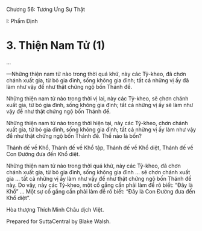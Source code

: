  

Chương 56: Tương Ưng Sự Thật

I: Phẩm Ðịnh

# 3\. Thiện Nam Tử (1)

…

—Những thiện nam tử nào trong thời quá khứ, này các Tỷ-kheo, đã chơn chánh xuất gia, từ bỏ gia đình, sống không gia đình; tất cả những vị ấy đã làm như vậy để như thật chứng ngộ bốn Thánh đế.

Những thiện nam tử nào trong thời vị lai, này các Tỷ-kheo, sẽ chơn chánh xuất gia, từ bỏ gia đình, sống không gia đình; tất cả những vị ấy sẽ làm như vậy để như thật chứng ngộ bốn Thánh đế.

Những thiện nam tử nào trong thời hiện tại, này các Tỷ-kheo, chơn chánh xuất gia, từ bỏ gia đình, sống không gia đình; tất cả những vị ấy làm như vậy để như thật chứng ngộ bốn Thánh đế. Thế nào là bốn?

Thánh đế về Khổ, Thánh đế về Khổ tập, Thánh đế về Khổ diệt, Thánh đế về Con Ðường đưa đến Khổ diệt.

Những thiện nam tử nào trong thời quá khứ, này các Tỷ-kheo, đã chơn chánh xuất gia, từ bỏ gia đình, sống không gia đình … sẽ chơn chánh xuất gia … tất cả những vị ấy làm như vậy để như thật chứng ngộ bốn Thánh đế này. Do vậy, này các Tỷ-kheo, một cố gắng cần phải làm để rõ biết: “Ðây là Khổ” … Một sự cố gắng cần phải làm để rõ biết: “Ðây là Con Ðường đưa đến Khổ diệt”.

Hòa thượng Thích Minh Châu dịch Việt.

Prepared for SuttaCentral by Blake Walsh.